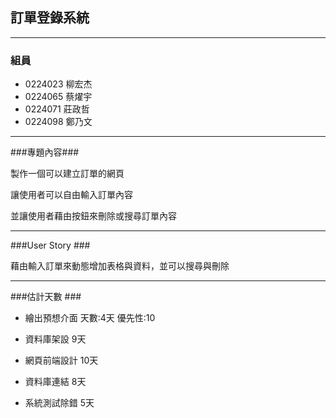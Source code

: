 ## 訂單登錄系統 ##

----------

### 組員 ###

- 0224023 柳宏杰
- 0224065 蔡燿宇
- 0224071 莊政哲
- 0224098 鄭乃文


----------
###專題內容###

製作一個可以建立訂單的網頁

讓使用者可以自由輸入訂單內容

並讓使用者藉由按鈕來刪除或搜尋訂單內容

----------
###User Story ###

藉由輸入訂單來動態增加表格與資料，並可以搜尋與刪除

----------
###估計天數 ###

- 繪出預想介面 
  天數:4天  優先性:10

- 資料庫架設 9天
- 網頁前端設計 10天
- 資料庫連結 8天
- 系統測試除錯 5天
